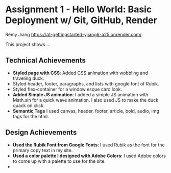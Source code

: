 Assignment 1 - Hello World: Basic Deployment w/ Git, GitHub, Render
===

Remy Jiang
https://a1-gettingstarted-yjiang6-a25.onrender.com/

This project shows ...

## Technical Achievements
- **Styled page with CSS**: Added CSS animation with wobbling and traveling duck. 
- Styled header, footer, paragraphs, and lists with google font of Rubik.
- Styled flex-container for a window esque card look.
- **Added Simple JS animation**: I added a simple JS animation with Math.sin for a quick wave animation. I also used JS to make the duck quack on click.
- **Semantic Tags** I used canvas, header, footer, article, bold, audio, img tags for the html.


## Design Achievements
- **Used the Rubik Font from Google Fonts**: I used Rubik as the font for the primary copy text in my site.
- **Used a color palette I designed with Adobe Colors**: I used Adobe colors to come up with a palette to use for the site.
- 